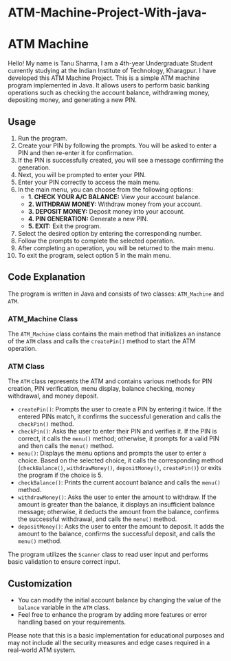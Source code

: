 # ATM-Machine-Project-With-java-

 <!DOCTYPE html>
<html>
<head>
    
</head>
<body>
    <h1>ATM Machine</h1>
    <p>Hello! My name is Tanu Sharma, I am a 4th-year Undergraduate Student currently studying at the Indian Institute of Technology, Kharagpur. I have developed this ATM Machine Project. This is a simple ATM machine program implemented in Java. It allows users to perform basic banking operations such as checking the account balance, withdrawing money, depositing money, and generating a new PIN.</p>
    <h2>Usage</h2>
    <ol>
        <li>Run the program.</li>
        <li>Create your PIN by following the prompts. You will be asked to enter a PIN and then re-enter it for confirmation.</li>
        <li>If the PIN is successfully created, you will see a message confirming the generation.</li>
        <li>Next, you will be prompted to enter your PIN.</li>
        <li>Enter your PIN correctly to access the main menu.</li>
        <li>In the main menu, you can choose from the following options:
            <ul>
                <li><strong>1. CHECK YOUR A/C BALANCE:</strong> View your account balance.</li>
                <li><strong>2. WITHDRAW MONEY:</strong> Withdraw money from your account.</li>
                <li><strong>3. DEPOSIT MONEY:</strong> Deposit money into your account.</li>
                <li><strong>4. PIN GENERATION:</strong> Generate a new PIN.</li>
                <li><strong>5. EXIT:</strong> Exit the program.</li>
            </ul>
        </li>
        <li>Select the desired option by entering the corresponding number.</li>
        <li>Follow the prompts to complete the selected operation.</li>
        <li>After completing an operation, you will be returned to the main menu.</li>
        <li>To exit the program, select option 5 in the main menu.</li>
    </ol>
    <h2>Code Explanation</h2>
    <p>The program is written in Java and consists of two classes: <code>ATM_Machine</code> and <code>ATM</code>.</p>
    <h3>ATM_Machine Class</h3>
    <p>The <code>ATM_Machine</code> class contains the main method that initializes an instance of the <code>ATM</code> class and calls the <code>createPin()</code> method to start the ATM operation.</p>
    <h3>ATM Class</h3>
    <p>The <code>ATM</code> class represents the ATM and contains various methods for PIN creation, PIN verification, menu display, balance checking, money withdrawal, and money deposit.</p>
    <ul>
        <li><code>createPin()</code>: Prompts the user to create a PIN by entering it twice. If the entered PINs match, it confirms the successful generation and calls the <code>checkPin()</code> method.</li>
        <li><code>checkPin()</code>: Asks the user to enter their PIN and verifies it. If the PIN is correct, it calls the <code>menu()</code> method; otherwise, it prompts for a valid PIN and then calls the <code>menu()</code> method.</li>
        <li><code>menu()</code>: Displays the menu options and prompts the user to enter a choice. Based on the selected choice, it calls the corresponding method (<code>checkBalance()</code>, <code>withdrawMoney()</code>, <code>depositMoney()</code>, <code>createPin()</code>) or exits the program if the choice is 5.</li>
        <li><code>checkBalance()</code>: Prints the current account balance and calls the <code>menu()</code> method.</li>
        <li><code>withdrawMoney()</code>: Asks the user to enter the amount to withdraw. If the amount is greater than the balance, it displays an insufficient balance message; otherwise, it deducts the amount from the balance, confirms the successful withdrawal, and calls the <code>menu()</code> method.</li>
        <li><code>depositMoney()</code>: Asks the user to enter the amount to deposit. It adds the amount to the balance, confirms the successful deposit, and calls the <code>menu()</code> method.</li>
    </ul>
    <p>The program utilizes the <code>Scanner</code> class to read user input and performs basic validation to ensure correct input.</p>
    <h2>Customization</h2>
    <ul>
        <li>You can modify the initial account balance by changing the value of the <code>balance</code> variable in the <code>ATM</code> class.</li>
        <li>Feel free to enhance the program by adding more features or error handling based on your requirements.</li>
    </ul>
    <p>Please note that this is a basic implementation for educational purposes and may not include all the security measures and edge cases required in a real-world ATM system.</p>
</body>
</html>

